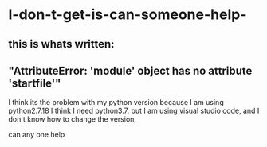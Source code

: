 # I-don-t-get-is-can-someone-help-


this is whats written:
---------------------------------------------------------------------------------------------------------------------------
"AttributeError: 'module' object has no attribute 'startfile'"
---------------------------------------------------------------------------------------------------------------------------
I think its the problem with my python version because I am using python2.7.18 I think I need python3.7.
but I am using visual studio code, and I don't know how to change the version,


can any one help 
